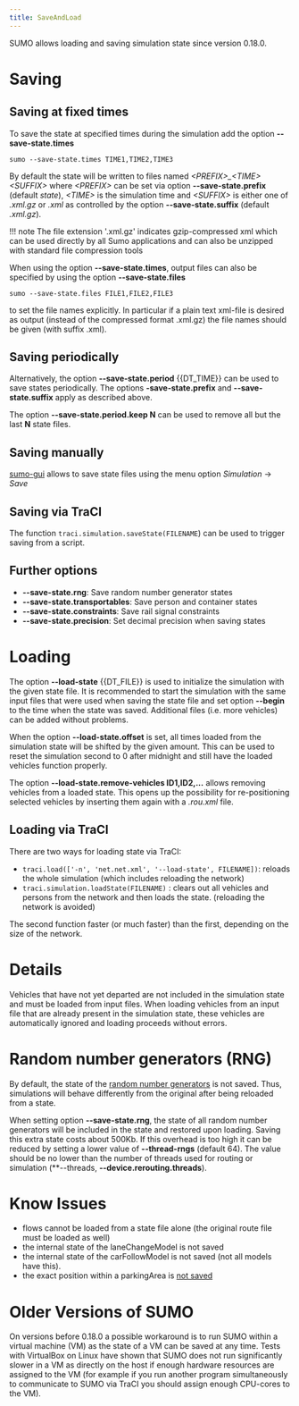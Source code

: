 ```yaml
---
title: SaveAndLoad
---
```


SUMO allows loading and saving simulation state since version 0.18.0.

# Saving

## Saving at fixed times

To save the state at specified times during the simulation add the
option **--save-state.times**

```
sumo --save-state.times TIME1,TIME2,TIME3
```

By default the state will be written to files named *<PREFIX\>_<TIME\><SUFFIX\>* where *<PREFIX\>* can be set via option **--save-state.prefix** (default *state*), *<TIME\>* is the simulation time and *<SUFFIX\>* is either one of *.xml.gz* or *.xml* as controlled by the option **--save-state.suffix** (default *.xml.gz*).

!!! note
    The file extension '.xml.gz' indicates gzip-compressed xml which can be used directly by all Sumo applications and can also be unzipped with standard file compression tools

When using the option **--save-state.times**, output files can also be specified by using the
option **--save-state.files**

```
sumo --save-state.files FILE1,FILE2,FILE3
```

to set the file names explicitly. In particular if a plain text xml-file
is desired as output (instead of the compressed format .xml.gz) the file names
should be given (with suffix .xml).

## Saving periodically

Alternatively, the option **--save-state.period** {{DT_TIME}} can be used to save states periodically.
The options **-save-state.prefix** and **--save-state.suffix** apply as described above.

The option **--save-state.period.keep N** can be used to remove all but the last **N** state files.

## Saving manually

[sumo-gui](../sumo-gui.md) allows to save state files using the menu option *Simulation* -> *Save*

## Saving via TraCI

The function `traci.simulation.saveState(FILENAME`) can be used to trigger saving from a script.

## Further options

- **--save-state.rng**: Save random number generator states
- **--save-state.transportables**: Save person and container states
- **--save-state.constraints**: Save rail signal constraints
- **--save-state.precision**: Set decimal precision when saving states

# Loading

The option **--load-state** {{DT_FILE}} is used to initialize the simulation with the given state
file. It is recommended to start the simulation with the same input
files that were used when saving the state file and set option **--begin** to the
time when the state was saved. Additional files (i.e. more vehicles) can
be added without problems.

When the option **--load-state.offset** is set, all times loaded from the simulation state will
be shifted by the given amount. This can be used to reset the simulation
second to 0 after midnight and still have the loaded vehicles function
properly.

The option **--load-state.remove-vehicles ID1,ID2,...** allows removing vehicles from a loaded state. This opens up
the possibility for re-positioning selected vehicles by inserting them
again with a *.rou.xml* file.

## Loading via TraCI

There are two ways for loading state via TraCI:

- `traci.load(['-n', 'net.net.xml', '--load-state', FILENAME])`: reloads the whole simulation (which includes reloading the network)
- `traci.simulation.loadState(FILENAME)` : clears out all vehicles and persons from the network and then loads the state. (reloading the network is avoided)

The second function faster (or much faster) than the first, depending on the size of the network.

# Details

Vehicles that have not yet departed are not included in the simulation
state and must be loaded from input files. When loading vehicles from an
input file that are already present in the simulation state, these
vehicles are automatically ignored and loading proceeds without errors.

# Random number generators (RNG)
By default, the state of the [random number generators](Randomness.md) is not saved. Thus,
simulations will behave differently from the original after being reloaded from a state.

When setting option **--save-state.rng**, the state of all random number generators will be included in the state and restored upon loading. Saving this extra state costs about 500Kb. If this overhead is too high it can be reduced by setting a lower value of **--thread-rngs** (default 64). The value should be no lower than the number of threads used for routing or simulation (**--threads, **--device.rerouting.threads**).

# Know Issues

- flows cannot be loaded from a state file alone (the original route file must be loaded as well)
- the internal state of the laneChangeModel is not saved
- the internal state of the carFollowModel is not saved (not all models have this).
- the exact position within a parkingArea is [not saved](https://github.com/eclipse-sumo/sumo/issues/16144)

# Older Versions of SUMO

On versions before 0.18.0 a possible workaround is to run SUMO within a
virtual machine (VM) as the state of a VM can be saved at any time.
Tests with VirtualBox on Linux have shown that SUMO does not run
significantly slower in a VM as directly on the host if enough hardware
resources are assigned to the VM (for example if you run another program
simultaneously to communicate to SUMO via TraCI you should assign enough
CPU-cores to the VM).
